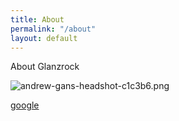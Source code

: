 ```yaml
---
title: About
permalink: "/about"
layout: default
---
```


About Glanzrock

![andrew-gans-headshot-c1c3b6.png](/uploads/andrew-gans-headshot-c1c3b6.png)


<a href="google.com">google</a>